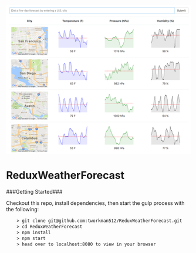 ![Image of Redux Weather Forecast App](https://github.com/tworkman512/ReduxWeatherForecast/blob/master/src/images/weather-forecast.png?raw=true)

# ReduxWeatherForecast

###Getting Started###

Checkout this repo, install dependencies, then start the gulp process with the following:

```
	> git clone git@github.com:tworkman512/ReduxWeatherForecast.git
	> cd ReduxWeatherForecast
	> npm install
	> npm start
	> head over to localhost:8080 to view in your browser
```
